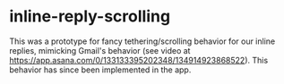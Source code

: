 # inline-reply-scrolling

This was a prototype for fancy tethering/scrolling behavior for our inline replies, mimicking Gmail's behavior
(see video at https://app.asana.com/0/133133395202348/134914923868522). This behavior has since been implemented
in the app.
